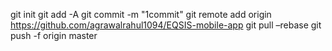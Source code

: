 git init
git add -A
git commit -m "1commit"
git remote add origin https://github.com/agrawalrahul1094/EQSIS-mobile-app
git pull –rebase
git push -f origin master